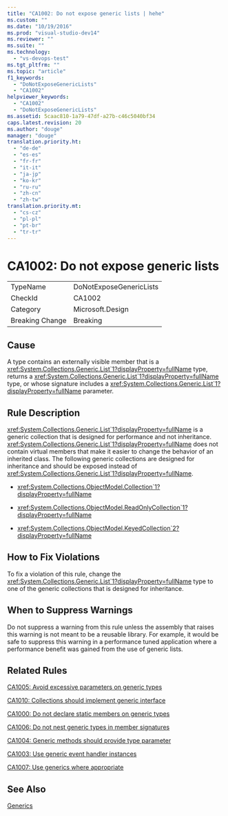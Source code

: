 ```yaml
---
title: "CA1002: Do not expose generic lists | hehe"
ms.custom: ""
ms.date: "10/19/2016"
ms.prod: "visual-studio-dev14"
ms.reviewer: ""
ms.suite: ""
ms.technology: 
  - "vs-devops-test"
ms.tgt_pltfrm: ""
ms.topic: "article"
f1_keywords: 
  - "DoNotExposeGenericLists"
  - "CA1002"
helpviewer_keywords: 
  - "CA1002"
  - "DoNotExposeGenericLists"
ms.assetid: 5caac810-1a79-47df-a27b-c46c5040bf34
caps.latest.revision: 20
ms.author: "douge"
manager: "douge"
translation.priority.ht: 
  - "de-de"
  - "es-es"
  - "fr-fr"
  - "it-it"
  - "ja-jp"
  - "ko-kr"
  - "ru-ru"
  - "zh-cn"
  - "zh-tw"
translation.priority.mt: 
  - "cs-cz"
  - "pl-pl"
  - "pt-br"
  - "tr-tr"
---
```

# CA1002: Do not expose generic lists
|||  
|-|-|  
|TypeName|DoNotExposeGenericLists|  
|CheckId|CA1002|  
|Category|Microsoft.Design|  
|Breaking Change|Breaking|  
  
## Cause  
 A type contains an externally visible member that is a <xref:System.Collections.Generic.List`1?displayProperty=fullName> type, returns a <xref:System.Collections.Generic.List`1?displayProperty=fullName> type, or whose signature includes a <xref:System.Collections.Generic.List`1?displayProperty=fullName> parameter.  
  
## Rule Description  
 <xref:System.Collections.Generic.List`1?displayProperty=fullName> is a generic collection that is designed for performance and not inheritance. <xref:System.Collections.Generic.List`1?displayProperty=fullName> does not contain virtual members that make it easier to change the behavior of an inherited class. The following generic collections are designed for inheritance and should be exposed instead of <xref:System.Collections.Generic.List`1?displayProperty=fullName>.  
  
-   <xref:System.Collections.ObjectModel.Collection`1?displayProperty=fullName>  
  
-   <xref:System.Collections.ObjectModel.ReadOnlyCollection`1?displayProperty=fullName>  
  
-   <xref:System.Collections.ObjectModel.KeyedCollection`2?displayProperty=fullName>  
  
## How to Fix Violations  
 To fix a violation of this rule, change the <xref:System.Collections.Generic.List`1?displayProperty=fullName> type to one of the generic collections that is designed for inheritance.  
  
## When to Suppress Warnings  
 Do not suppress a warning from this rule unless the assembly that raises this warning is not meant to be a reusable library. For example, it would be safe to suppress this warning in a performance tuned application where a performance benefit was gained from the use of generic lists.  
  
## Related Rules  
 [CA1005: Avoid excessive parameters on generic types](../code-quality/ca1005--avoid-excessive-parameters-on-generic-types.md)  
  
 [CA1010: Collections should implement generic interface](../code-quality/ca1010--collections-should-implement-generic-interface.md)  
  
 [CA1000: Do not declare static members on generic types](../code-quality/ca1000--do-not-declare-static-members-on-generic-types.md)  
  
 [CA1006: Do not nest generic types in member signatures](../code-quality/ca1006--do-not-nest-generic-types-in-member-signatures.md)  
  
 [CA1004: Generic methods should provide type parameter](../code-quality/ca1004--generic-methods-should-provide-type-parameter.md)  
  
 [CA1003: Use generic event handler instances](../code-quality/ca1003--use-generic-event-handler-instances.md)  
  
 [CA1007: Use generics where appropriate](../code-quality/ca1007--use-generics-where-appropriate.md)  
  
## See Also  
 [Generics](../Topic/Generics%20\(C%23%20Programming%20Guide\).md)